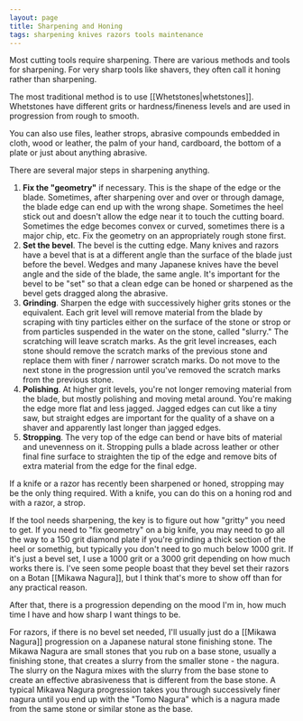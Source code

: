 ```yaml
---
layout: page
title: Sharpening and Honing
tags: sharpening knives razors tools maintenance
---
```

Most cutting tools require sharpening. There are various methods and tools for sharpening. For very sharp tools like shavers, they often call it honing rather than sharpening.

The most traditional method is to use [[Whetstones|whetstones]]. Whetstones have different grits or hardness/fineness levels and are used in progression from rough to smooth.

You can also use files, leather strops, abrasive compounds embedded in cloth, wood or leather, the palm of your hand, cardboard, the bottom of a plate or just about anything abrasive.

There are several major steps in sharpening anything.

1. **Fix the "geometry"** if necessary. This is the shape of the edge or the blade. Sometimes, after sharpening over and over or through damage, the blade edge can end up with the wrong shape. Sometimes the heel stick out and doesn't allow the edge near it to touch the cutting board. Sometimes the edge becomes convex or curved, sometimes there is a major chip, etc. Fix the geometry on an appropriately rough stone first.
2. **Set the bevel**. The bevel is the cutting edge. Many knives and razors have a bevel that is at a different angle than the surface of the blade just before the bevel. Wedges and many Japanese knives have the bevel angle and the side of the blade, the same angle. It's important for the bevel to be "set" so that a clean edge can be honed or sharpened as the bevel gets dragged along the abrasive.
3. **Grinding**. Sharpen the edge with successively higher grits stones or the equivalent. Each grit level will remove material from the blade by scraping with tiny particles either on the surface of the stone or strop or from particles suspended in the water on the stone, called "slurry." The scratching will leave scratch marks. As the grit level increases, each stone should remove the scratch marks of the previous stone and replace them with finer / narrower scratch marks. Do not move to the next stone in the progression until you've removed the scratch marks from the previous stone.
4. **Polishing**. At higher grit levels, you're not longer removing material from the blade, but mostly polishing and moving metal around. You're making the edge more flat and less jagged. Jagged edges can cut like a tiny saw, but straight edges are important for the quality of a shave on a shaver and apparently last longer than jagged edges.
5. **Stropping**. The very top of the edge can bend or have bits of material and unevenness on it. Stropping pulls a blade across leather or other final fine surface to straighten the tip of the edge and remove bits of extra material from the edge for the final edge.

If a knife or a razor has recently been sharpened or honed, stropping may be the only thing required. With a knife, you can do this on a honing rod and with a razor, a strop.

If the tool needs sharpening, the key is to figure out how "gritty" you need to get. If you need to "fix geometry" on a big knife, you may need to go all the way to a 150 grit diamond plate if you're grinding a thick section of the heel or somethig, but typically you don't need to go much below 1000 grit. If it's just a bevel set, I use a 1000 grit or a 3000 grit depending on how much works there is. I've seen some people boast that they bevel set their razors on a Botan [[Mikawa Nagura]], but I think that's more to show off than for any practical reason.

After that, there is a progression depending on the mood I'm in, how much time I have and how sharp I want things to be.

For razors, if there is no bevel set needed, I'll usually just do a [[Mikawa Nagura]] progression on a Japanese natural stone finishing stone. The Mikawa Nagura are small stones that you rub on a base stone, usually a finishing stone, that creates a slurry from the smaller stone - the nagura. The slurry on the Nagura mixes with the slurry from the base stone to create an effective abrasiveness that is different from the base stone. A typical Mikawa Nagura progression takes you through successively finer nagura until you end up with the "Tomo Nagura" which is a nagura made from the same stone or similar stone as the base.